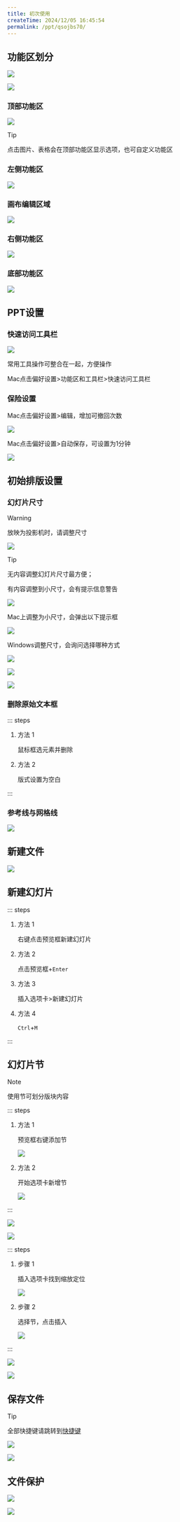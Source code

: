 ```yaml
---
title: 初次使用
createTime: 2024/12/05 16:45:54
permalink: /ppt/qsojbs70/
---
```


## 功能区划分

![](https://file.iglooblog.top/pmzd/%E6%88%AA%E5%B1%8F2024-10-26%2011.04.53.webp)

![](https://file.iglooblog.top/pmzd/%E6%88%AA%E5%B1%8F2024-10-26%2011.06.05.webp)

### 顶部功能区

![](https://file.iglooblog.top/pmzd/%E6%88%AA%E5%B1%8F2024-10-26%2011.06.48.webp)

>[!tip]
>点击图片、表格会在顶部功能区显示选项，也可自定义功能区

### 左侧功能区

![](https://file.iglooblog.top/pmzd/%E6%88%AA%E5%B1%8F2024-10-26%2011.08.42.webp)

### 画布编辑区域

![](https://file.iglooblog.top/pmzd/%E6%88%AA%E5%B1%8F2024-10-26%2011.09.54.webp)

### 右侧功能区

![](https://file.iglooblog.top/pmzd/%E6%88%AA%E5%B1%8F2024-10-26%2011.10.28.webp)

### 底部功能区

![](https://file.iglooblog.top/pmzd/%E6%88%AA%E5%B1%8F2024-10-26%2011.11.08.webp)

## PPT设置

### 快速访问工具栏

![](https://file.iglooblog.top/pmzd/%E6%88%AA%E5%B1%8F2024-12-06%2020.02.50.webp)

常用工具操作可整合在一起，方便操作

Mac点击偏好设置>功能区和工具栏>快速访问工具栏

### 保险设置

Mac点击偏好设置>编辑，增加可撤回次数

![](https://file.iglooblog.top/pmzd/%E6%88%AA%E5%B1%8F2024-12-06%2020.09.20.webp)

Mac点击偏好设置>自动保存，可设置为1分钟

![](https://file.iglooblog.top/pmzd/%E6%88%AA%E5%B1%8F2024-12-06%2020.10.22.webp)

## 初始排版设置

### 幻灯片尺寸

> [!warning]
>
> 放映为投影机时，请调整尺寸

![](https://file.iglooblog.top/pmzd/%E6%88%AA%E5%B1%8F2024-12-06%2020.12.35.webp)

> [!tip]
>
> 无内容调整幻灯片尺寸最方便；
>
> 有内容调整到小尺寸，会有提示信息警告

![](https://file.iglooblog.top/pmzd/%E6%88%AA%E5%B1%8F2024-12-06%2020.13.49.webp)

Mac上调整为小尺寸，会弹出以下提示框

![](https://file.iglooblog.top/pmzd/%E6%88%AA%E5%B1%8F2024-12-06%2020.20.39.webp)

Windows调整尺寸，会询问选择哪种方式

![](https://file.iglooblog.top/pmzd/%E6%88%AA%E5%B1%8F2024-12-06%2020.21.45.webp)

![](https://file.iglooblog.top/pmzd/PixPin_2025-01-26_20-37-51.webp)

![](https://file.iglooblog.top/pmzd/PixPin_2025-01-26_20-38-10.webp)

### 删除原始文本框

::: steps

1. 方法 1

   鼠标框选元素并删除

2. 方法 2

   版式设置为空白

:::

### 参考线与网格线

![](https://file.iglooblog.top/pmzd/PixPin_2024-12-06_20-42-23.webp)

## 新建文件

![](https://file.iglooblog.top/pmzd/%E6%88%AA%E5%B1%8F2024-12-07%2009.12.11.webp)

## 新建幻灯片

::: steps

1. 方法 1

   右键点击预览框新建幻灯片

2. 方法 2

   点击预览框+`Enter`

3. 方法 3

   插入选项卡>新建幻灯片

4. 方法 4

   `Ctrl`+`M`

:::

## 幻灯片节

> [!note]
>
> 使用节可划分版块内容

::: steps

1. 方法 1

   预览框右键添加节

   ![](https://file.iglooblog.top/pmzd/PixPin_2024-12-07_16-50-49.webp)

2. 方法 2

   开始选项卡新增节

   ![](https://file.iglooblog.top/pmzd/PixPin_2024-12-07_16-54-16.webp)

:::

![](https://file.iglooblog.top/pmzd/PixPin_2025-01-26_20-41-10.webp)

![](https://file.iglooblog.top/pmzd/PixPin_2025-01-26_20-42-07.webp)

::: steps

1. 步骤 1

   插入选项卡找到缩放定位

   ![](https://file.iglooblog.top/pmzd/%E6%88%AA%E5%B1%8F2024-12-07%2016.57.35.webp)

2. 步骤 2

   选择节，点击插入

   ![](https://file.iglooblog.top/pmzd/PixPin_2024-12-07_17-00-16.webp)

:::

![](https://file.iglooblog.top/pmzd/PixPin_2025-01-26_20-43-39.webp)

![](https://file.iglooblog.top/pmzd/PixPin_2025-01-26_20-44-22.webp)

## 保存文件

> [!tip]
>
> 全部快捷键请跳转到[快捷键](/ppt/ee2xhm90/)

![](https://file.iglooblog.top/pmzd/%E6%88%AA%E5%B1%8F2024-12-07%2009.53.12.webp)

![](https://file.iglooblog.top/pmzd/%E6%88%AA%E5%B1%8F2024-12-07%2009.55.46.webp)

## 文件保护

![](https://file.iglooblog.top/pmzd/PixPin_2025-01-26_21-02-24.webp)

![](https://file.iglooblog.top/pmzd/PixPin_2025-01-26_21-08-20.webp)
